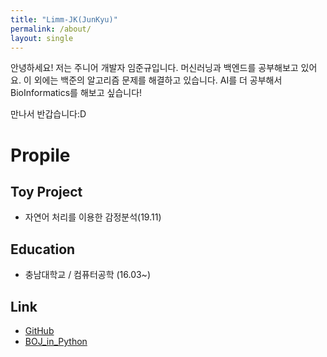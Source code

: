 ```yaml
---
title: "Limm-JK(JunKyu)"
permalink: /about/
layout: single
---
```


안녕하세요! 저는 주니어 개발자 임준규입니다.
머신러닝과 백엔드를 공부해보고 있어요. 이 외에는 백준의 알고리즘 문제를 해결하고 있습니다.
AI를 더 공부해서 BioInformatics를 해보고 싶습니다!

만나서 반갑습니다:D

# Propile

  ## Toy Project

 * 자연어 처리를 이용한 감정분석(19.11)

  ## Education
 * 충남대학교 / 컴퓨터공학 (16.03~)

  ## Link
 * [GitHub](github.com/Limm-jk/)
 * [BOJ_in_Python](https://github.com/Limm-jk/BaekJoon_Online_Judge)